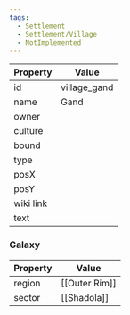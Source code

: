```yaml
---
tags:
  - Settlement
  - Settlement/Village
  - NotImplemented
---
```


| Property  | Value        |
| --------- | ------------ |
| id        | village_gand |
| name      | Gand         |
| owner     |              |
| culture   |              |
| bound     |              |
| type      |              |
| posX      |              |
| posY      |              |
| wiki link |              |
| text      |              |

### Galaxy
| Property | Value         |
| -------- | ------------- |
| region   | [[Outer Rim]] |
| sector   | [[Shadola]]   |
